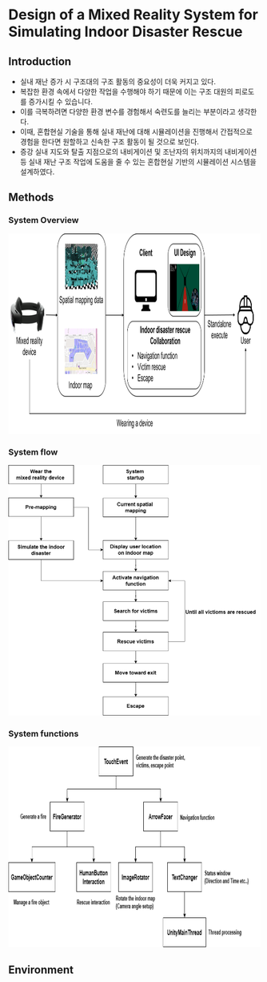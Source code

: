 # Design of a Mixed Reality System for Simulating Indoor Disaster Rescue
## Introduction
* 실내 재난 증가 시 구조대의 구조 활동의 중요성이 더욱 커지고 있다.   
* 복잡한 환경 속에서 다양한 작업을 수행해야 하기 때문에 이는 구조 대원의 피로도를 증가시킬 수 있습니다.   
* 이를 극복하려면 다양한 환경 변수를 경험해서 숙련도를 늘리는 부분이라고 생각한다.   
* 이때, 혼합현실 기술을 통해 실내 재난에 대해 시뮬레이션을 진행해서 간접적으로 경험을 한다면 원할하고 신속한 구조 활동이 될 것으로 보인다.   
* 증강 실내 지도와 탈출 지점으로의 내비게이션 및 조난자의 위치까지의 내비게이션 등 실내 재난 구조 작업에 도움을 줄 수 있는 혼합현실 기반의 시뮬레이션 시스템을 설계하였다.   
## Methods
### System Overview
<img src="./Uploads/overview.png" width="800px" height="400px"></img>

### System flow
<img src="./Uploads/flowchart.png" width="600px" height="500px"></img>

### System functions
<img src="./Uploads/functions.png" width="800px" height="400px"></img>


## Environment


